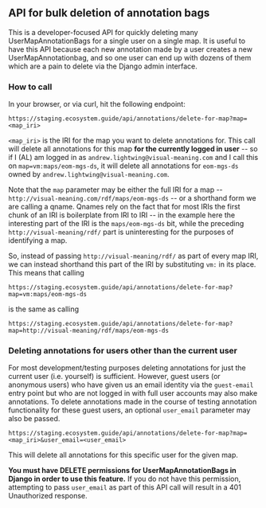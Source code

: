 ## API for bulk deletion of annotation bags

This is a developer-focused API for quickly deleting many UserMapAnnotationBags for a single user on a single map. It is useful to have this API because each new annotation made by a user creates a new UserMapAnnotationbag, and so one user can end up with dozens of them which are a pain to delete via the Django admin interface.

### How to call

In your browser, or via curl, hit the following endpoint:

    https://staging.ecosystem.guide/api/annotations/delete-for-map?map=<map_iri>

`<map_iri>` is the IRI for the map you want to delete annotations for. This call will delete all annotations for this map **for the currently logged in user** -- so if I (AL) am logged in as `andrew.lightwing@visual-meaning.com` and I call this on `map=vm:maps/eom-mgs-ds`, it will delete all annotations for `eom-mgs-ds` owned by `andrew.lightwing@visual-meaning.com`.

Note that the `map` parameter may be either the full IRI for a map -- `http://visual-meaning.com/rdf/maps/eom-mgs-ds` -- or a shorthand form we are calling a qname. Qnames rely on the fact that for most IRIs the first chunk of an IRI is boilerplate from IRI to IRI -- in the example here the interesting part of the IRI is the `maps/eom-mgs-ds` bit, while the preceding `http://visual-meaning/rdf/` part is uninteresting for the purposes of identifying a map. 

So, instead of passing `http://visual-meaning/rdf/` as part of every map IRI, we can instead shorthand this part of the IRI by substituting `vm:` in its place. This means that calling

    https://staging.ecosystem.guide/api/annotations/delete-for-map?map=vm:maps/eom-mgs-ds

is the same as calling

    https://staging.ecosystem.guide/api/annotations/delete-for-map?map=http://visual-meaning/rdf/maps/eom-mgs-ds

### Deleting annotations for users other than the current user

For most development/testing purposes deleting annotations for just the current user (i.e. yourself) is sufficient. However, guest users (or anonymous users) who have given us an email identity via the `guest-email` entry point but who are not logged in with full user accounts may also make annotations. To delete annotations made in the course of testing annotation functionality for these guest users, an optional `user_email` parameter may also be passed.

    https://staging.ecosystem.guide/api/annotations/delete-for-map?map=<map_iri>&user_email=<user_email>

This will delete all annotations for this specific user for the given map.

**You must have DELETE permissions for UserMapAnnotationBags in Django in order to use this feature.** If you do not have this permission, attempting to pass `user_email` as part of this API call will result in a 401 Unauthorized response.